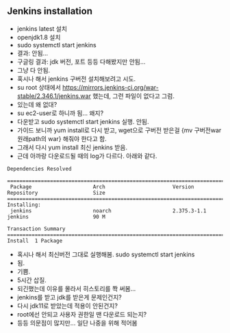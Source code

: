 ## Jenkins installation

- jenkins latest 설치
- openjdk1.8 설치
- sudo systemctl start jenkins
- 결과: 안됨...
- 구글링 결과: jdk 버전, 포트 등등 다해봤지만 안됨...
- 그냥 다 안됨.
- 혹시나 해서 jenkins 구버전 설치해보려고 시도.
- su root 상태에서 https://mirrors.jenkins-ci.org/war-stable/2.346.1/jenkins.war 했는데, 그런 파일이 없다고 그럼.
- 있는데 왜 없대?
- su ec2-user로 하니까 됨... 왜지?
- 다운받고 sudo systemctl start jenkins 실행. 안됨.
- 가이드 보니까 yum install로 다시 받고, wget으로 구버전 받은걸 {mv 구버전war 원래path의 war} 해줘야 한다고 함.
- 그래서 다시 yum install 최신 jenkins 받음.
- 근데 아까랑 다운로드될 때의 log가 다르다. 아래와 같다.
```
Dependencies Resolved

========================================================================================================================
 Package                    Arch                      Version                          Repository                  Size
========================================================================================================================
Installing:
 jenkins                    noarch                    2.375.3-1.1                      jenkins                     90 M

Transaction Summary
========================================================================================================================
Install  1 Package
```

- 혹시나 해서 최신버전 그대로 실행해봄. sudo systemctl start jenkins
- 됨.
- 기쁨.
- 5시간 삽질.
- 되긴했는데 이유를 몰라서 히스토리를 쫙 써봄...
- jenkins를 받고 jdk를 받은게 문제인건지?
- 다시 jdk11로 받았는데 적용이 안된건지?
- root에선 안되고 사용자 권한일 땐 다운로드 되는지?
- 등등 의문점이 많지만... 일단 나중을 위해 적어봄